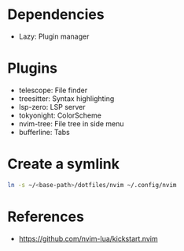 # Dependencies
- Lazy: Plugin manager

# Plugins
- telescope: File finder
- treesitter: Syntax highlighting
- lsp-zero: LSP server
- tokyonight: ColorScheme
- nvim-tree: File tree in side menu
- bufferline: Tabs


# Create a symlink
```bash
ln -s ~/<base-path>/dotfiles/nvim ~/.config/nvim
```

# References
- https://github.com/nvim-lua/kickstart.nvim

